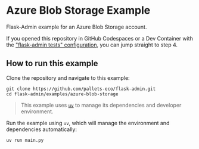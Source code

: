 # Azure Blob Storage Example

Flask-Admin example for an Azure Blob Storage account.

If you opened this repository in GitHub Codespaces or a Dev Container with the ["flask-admin tests" configuration](/.devcontainer/tests/devcontainer.json), you can jump straight to step 4.

## How to run this example

Clone the repository and navigate to this example:

```shell
git clone https://github.com/pallets-eco/flask-admin.git
cd flask-admin/examples/azure-blob-storage
```

> This example uses [`uv`](https://docs.astral.sh/uv/) to manage its dependencies and developer environment.

Run the example using `uv`, which will manage the environment and dependencies automatically:

```shell
uv run main.py
```
